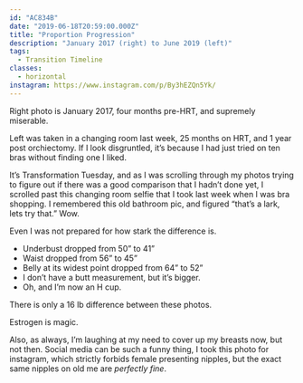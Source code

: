 ```yaml
---
id: "AC834B"
date: "2019-06-18T20:59:00.000Z"
title: "Proportion Progression"
description: "January 2017 (right) to June 2019 (left)"
tags:
  - Transition Timeline
classes:
  - horizontal
instagram: https://www.instagram.com/p/By3hEZQn5Yk/
---
```

Right photo is January 2017, four months pre-HRT, and supremely miserable.

Left was taken in a changing room last week, 25 months on HRT, and 1 year post orchiectomy. If I look disgruntled, it’s because I had just tried on ten bras without finding one I liked.

It’s Transformation Tuesday, and as I was scrolling through my photos trying to figure out if there was a good comparison that I hadn’t done yet, I scrolled past this changing room selfie that I took last week when I was bra shopping. I remembered this old bathroom pic, and figured “that’s a lark, lets try that.” Wow.

Even I was not prepared for how stark the difference is.

- Underbust dropped from 50” to 41”
- Waist dropped from 56” to 45”
- Belly at its widest point dropped from 64” to 52”
- I don’t have a butt measurement, but it’s bigger.
- Oh, and I’m now an H cup.

There is only a 16 lb difference between these photos.

Estrogen is magic.

Also, as always, I’m laughing at my need to cover up my breasts now, but not then.  Social media can be such a funny thing, I took this photo for instagram, which strictly forbids female presenting nipples, but the exact same nipples on old me are *perfectly fine*.

